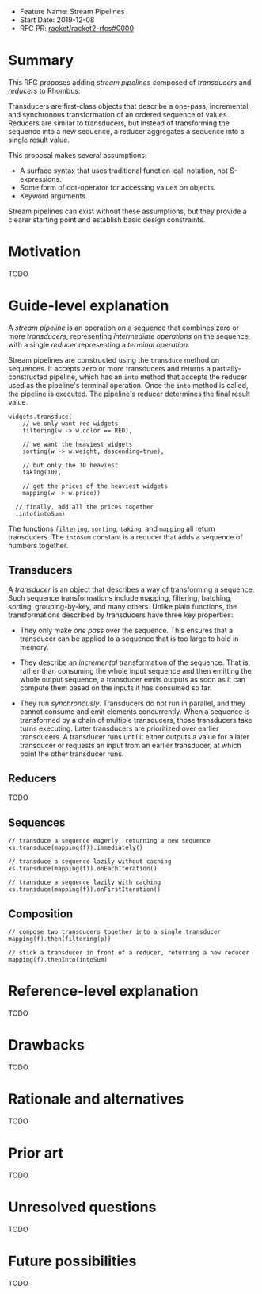 - Feature Name: Stream Pipelines
- Start Date: 2019-12-08
- RFC PR: [racket/racket2-rfcs#0000](https://github.com/racket/racket2-rfcs/pull/0000)

# Summary
[summary]: #summary

This RFC proposes adding *stream pipelines* composed of *transducers* and *reducers* to Rhombus.

Transducers are first-class objects that describe a one-pass, incremental, and synchronous transformation of an ordered sequence of values. Reducers are similar to transducers, but instead of transforming the sequence into a new sequence, a reducer aggregates a sequence into a single result value.

This proposal makes several assumptions:

- A surface syntax that uses traditional function-call notation, not S-expressions.
- Some form of dot-operator for accessing values on objects.
- Keyword arguments.

Stream pipelines can exist without these assumptions, but they provide a clearer starting point and establish basic design constraints.

# Motivation
[motivation]: #motivation

TODO

# Guide-level explanation
[guide-level-explanation]: #guide-level-explanation

A *stream pipeline* is an operation on a sequence that combines zero or more *transducers*, representing *intermediate operations* on the sequence, with a single *reducer* representing a *terminal operation*.

Stream pipelines are constructed using the `transduce` method on sequences. It accepts zero or more transducers and returns a partially-constructed pipeline, which has an `into` method that accepts the reducer used as the pipeline's terminal operation. Once the `into` method is called, the pipeline is executed. The pipeline's reducer determines the final result value.

```rhombus
widgets.transduce(
    // we only want red widgets
    filtering(w -> w.color == RED),

    // we want the heaviest widgets
    sorting(w -> w.weight, descending=true),

    // but only the 10 heaviest
    taking(10),

    // get the prices of the heaviest widgets
    mapping(w -> w.price))

  // finally, add all the prices together
  .into(intoSum)
```

The functions `filtering`, `sorting`, `taking`, and `mapping` all return transducers. The `intoSum` constant is a reducer that adds a sequence of numbers together.

## Transducers

A *transducer* is an object that describes a way of transforming a sequence. Such sequence transformations include mapping, filtering, batching, sorting, grouping-by-key, and many others. Unlike plain functions, the transformations described by transducers have three key properties:

- They only make *one pass* over the sequence. This ensures that a transducer can be applied to a sequence that is too large to hold in memory.

- They describe an *incremental* transformation of the sequence. That is, rather than consuming the whole input sequence and then emitting the whole output sequence, a transducer emits outputs as soon as it can compute them based on the inputs it has consumed so far.

- They run *synchronously*. Transducers do not run in parallel, and they cannot consume and emit elements concurrently. When a sequence is transformed by a chain of multiple transducers, those transducers take turns executing. Later transducers are prioritized over earlier transducers. A transducer runs until it either outputs a value for a later transducer or requests an input from an earlier transducer, at which point the other transducer runs.

## Reducers

TODO

## Sequences

```
// transduce a sequence eagerly, returning a new sequence
xs.transduce(mapping(f)).immediately()

// transduce a sequence lazily without caching
xs.transduce(mapping(f)).onEachIteration()

// transduce a sequence lazily with caching
xs.transduce(mapping(f)).onFirstIteration()
```

## Composition

```
// compose two transducers together into a single transducer
mapping(f).then(filtering(p))

// stick a transducer in front of a reducer, returning a new reducer
mapping(f).thenInto(intoSum)
```

# Reference-level explanation
[reference-level-explanation]: #reference-level-explanation

TODO

# Drawbacks
[drawbacks]: #drawbacks

TODO

# Rationale and alternatives
[rationale-and-alternatives]: #rationale-and-alternatives

TODO

# Prior art
[prior-art]: #prior-art

TODO

# Unresolved questions
[unresolved-questions]: #unresolved-questions

TODO

# Future possibilities
[future-possibilities]: #future-possibilities

TODO
